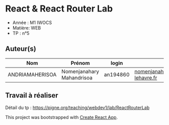 # React & React Router Lab

- Année : M1 IWOCS
- Matière: WEB
- TP : n°5

## Auteur(s)

| Nom             | Prénom                    | login    | email                                             |
| --------------- | ------------------------- | -------- | ------------------------------------------------- |
| ANDRIAMAHERISOA | Nomenjanahary Mahandrisoa | an194860 | nomenjanahary.andriamaherisoa@etu.univ-lehavre.fr |

## Travail à réaliser

Détail du tp : <https://pigne.org/teaching/webdev1/lab/ReactRouterLab>

This project was bootstrapped with [Create React App](https://github.com/facebook/create-react-app).

